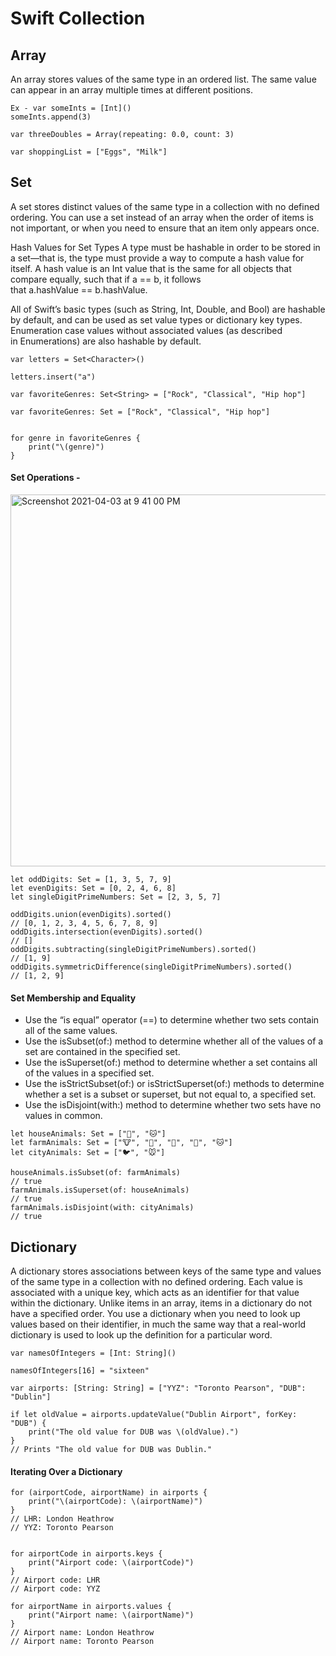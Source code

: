 
#  Swift Collection



##  Array
An array stores values of the same type in an ordered list. The same value can appear in an array multiple times at different positions.

```
Ex - var someInts = [Int]()
someInts.append(3)

var threeDoubles = Array(repeating: 0.0, count: 3)

var shoppingList = ["Eggs", "Milk"]
```


##  Set 
A set stores distinct values of the same type in a collection with no defined ordering. You can use a set instead of an array when the order of items is not important, or when you need to ensure that an item only appears once.

Hash Values for Set Types
A type must be hashable in order to be stored in a set—that is, the type must provide a way to compute a hash value for itself. A hash value is an Int value that is the same for all objects that compare equally, such that if a == b, it follows that a.hashValue == b.hashValue.

All of Swift’s basic types (such as String, Int, Double, and Bool) are hashable by default, and can be used as set value types or dictionary key types. Enumeration case values without associated values (as described in Enumerations) are also hashable by default.

```
var letters = Set<Character>()

letters.insert("a")

var favoriteGenres: Set<String> = ["Rock", "Classical", "Hip hop"]

var favoriteGenres: Set = ["Rock", "Classical", "Hip hop"]


for genre in favoriteGenres {
    print("\(genre)")
}
```

#### Set Operations - 

<img width="595" alt="Screenshot 2021-04-03 at 9 41 00 PM" src="https://user-images.githubusercontent.com/10761678/113484322-57f3dd80-94c5-11eb-9bcf-7f0a47d553f3.png">


```
let oddDigits: Set = [1, 3, 5, 7, 9]
let evenDigits: Set = [0, 2, 4, 6, 8]
let singleDigitPrimeNumbers: Set = [2, 3, 5, 7]

oddDigits.union(evenDigits).sorted()
// [0, 1, 2, 3, 4, 5, 6, 7, 8, 9]
oddDigits.intersection(evenDigits).sorted()
// []
oddDigits.subtracting(singleDigitPrimeNumbers).sorted()
// [1, 9]
oddDigits.symmetricDifference(singleDigitPrimeNumbers).sorted()
// [1, 2, 9]
```
#### Set Membership and Equality

-   Use the “is equal” operator (==) to determine whether two sets contain all of the same values.
-   Use the isSubset(of:) method to determine whether all of the values of a set are contained in the specified set.
-   Use the isSuperset(of:) method to determine whether a set contains all of the values in a specified set.
-   Use the isStrictSubset(of:) or isStrictSuperset(of:) methods to determine whether a set is a subset or superset, but not equal to, a specified set.
-   Use the isDisjoint(with:) method to determine whether two sets have no values in common.


```
let houseAnimals: Set = ["🐶", "🐱"]
let farmAnimals: Set = ["🐮", "🐔", "🐑", "🐶", "🐱"]
let cityAnimals: Set = ["🐦", "🐭"]

houseAnimals.isSubset(of: farmAnimals)
// true
farmAnimals.isSuperset(of: houseAnimals)
// true
farmAnimals.isDisjoint(with: cityAnimals)
// true
```

## Dictionary 
A dictionary stores associations between keys of the same type and values of the same type in a collection with no defined ordering. Each value is associated with a unique key, which acts as an identifier for that value within the dictionary. Unlike items in an array, items in a dictionary do not have a specified order. You use a dictionary when you need to look up values based on their identifier, in much the same way that a real-world dictionary is used to look up the definition for a particular word.
```
var namesOfIntegers = [Int: String]()

namesOfIntegers[16] = "sixteen"

var airports: [String: String] = ["YYZ": "Toronto Pearson", "DUB": "Dublin"]

if let oldValue = airports.updateValue("Dublin Airport", forKey: "DUB") {
    print("The old value for DUB was \(oldValue).")
}
// Prints "The old value for DUB was Dublin."
```

#### Iterating Over a Dictionary
```
for (airportCode, airportName) in airports {
    print("\(airportCode): \(airportName)")
}
// LHR: London Heathrow
// YYZ: Toronto Pearson


for airportCode in airports.keys {
    print("Airport code: \(airportCode)")
}
// Airport code: LHR
// Airport code: YYZ

for airportName in airports.values {
    print("Airport name: \(airportName)")
}
// Airport name: London Heathrow
// Airport name: Toronto Pearson
```
